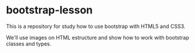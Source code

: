 # bootstrap-lesson

This is a repository for study how to use bootstrap with HTML5 and CSS3.

We'll use images on HTML estructure and show how to work with bootstrap classes and types.